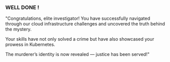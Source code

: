 <br>

### WELL DONE !

"Congratulations, elite investigator! You have successfully navigated through our cloud infrastructure challenges and uncovered the truth behind the mystery.

Your skills have not only solved a crime but have also showcased your prowess in Kubernetes.

The murderer’s identity is now revealed — justice has been served!"